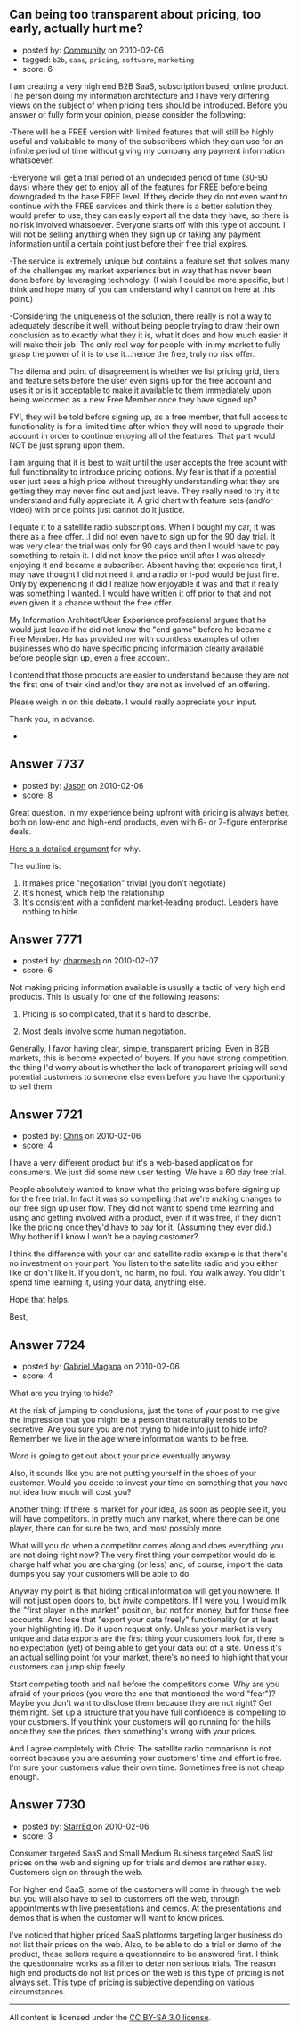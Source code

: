 ## Can being too transparent about pricing, too early, actually hurt me?

- posted by: [Community](https://stackexchange.com/users/-1/-1-community) on 2010-02-06
- tagged: `b2b`, `saas`, `pricing`, `software`, `marketing`
- score: 6

I am creating a very high end B2B SaaS, subscription based, online product.  The person doing my information architecture and I have very differing views on the subject of when pricing tiers should be introduced.  Before you answer or fully form your opinion, please consider the following:

-There will be a FREE version with limited features that will still be highly useful and valubable to many of the subscribers which they can use for an infinite period of time without giving my company any payment information whatsoever.

-Everyone will get a trial period of an undecided period of time (30-90 days) where they get to enjoy all of the features for FREE before being downgraded to the base FREE level.  If they decide they do not even want to continue with the FREE services and think there is a better solution they would prefer to use, they can easily export all the data they have, so there is no risk involved whatsoever.  Everyone starts off with this type of account.  I will not be selling anything when they sign up or taking any payment information until a certain point just before their free trial expires.

-The service is extremely unique but contains a feature set that solves many of the challenges my market experiencs but in way that has never been done before by leveraging technology.  (I wish I could be more specific, but I think and hope many of you can understand why I cannot on here at this point.) 

-Considering the uniqueness of the solution, there really is not a way to adequately describe it well, without being people trying to draw their own conclusion as to exactly what they it is, what it does and how much easier it will make their job.  The only real way for people with-in my market to fully grasp the power of it is to use it...hence the free, truly no risk offer.

The dilema and point of disagreement is whether we list pricing grid, tiers and feature sets before the user even signs up for the free account and uses it or is it acceptable to make it available to them immediately upon being welcomed as a new Free Member once they have signed up?  

FYI, they will be told before signing up, as a free member, that full access to functionality is for a limited time after which they will need to upgrade their account in order to continue enjoying all of the features.  That part would NOT be just sprung upon them.

I am arguing that it is best to wait until the user accepts the free acount with full functionality to introduce pricing options.  My fear is that if a potential user just sees a high price without throughly understanding what they are getting they may never find out and just leave.  They really need to try it to understand and fully appreciate it.  A grid chart with feature sets (and/or video) with price points just cannot do it justice.

I equate it to a satellite radio subscriptions.  When I bought my car, it was there as a free offer...I did not even have to sign up for the 90 day trial.   It was very clear the trial was only for 90 days and then I would have to pay something to retain it.  I did not know the price until after I was already enjoying it and became a subscriber.  Absent having that experience first, I may have thought I did not need it and a radio or i-pod would be just fine.  Only by experiencing it did I realize how enjoyable it was and that it really was something I wanted.  I would have written it off prior to that and not even given it a chance without the free offer.

My Information Architect/User Experience professional argues that he would just leave if he did not know the "end game" before he became a Free Member.  He has provided me with countless examples of other businesses who do have specific pricing information clearly available before people sign up, even a free account.  

I contend that those products are easier to understand because they are not the first one of their kind and/or they are not as involved of an offering.

Please weigh in on this debate.  I would really appreciate your input.

Thank you, in advance.



-


## Answer 7737

- posted by: [Jason](https://stackexchange.com/users/-1/2-jason) on 2010-02-06
- score: 8

<p>Great question.  In my experience being upfront with pricing is always better, both on low-end and high-end products, even with 6- or 7-figure enterprise deals.</p>

<p><a href="http://blog.asmartbear.com/discount-gambit.html">Here's a detailed argument</a> for why.</p>

<p>The outline is:</p>

<ol>
<li>It makes price "negotiation" trivial (you don't negotiate)</li>
<li>It's honest, which help the relationship</li>
<li>It's consistent with a confident market-leading product.  Leaders have nothing to hide.</li>
</ol>



## Answer 7771

- posted by: [dharmesh](https://stackexchange.com/users/-1/4-dharmesh) on 2010-02-07
- score: 6

Not making pricing information available is usually a tactic of very high end products.  This is usually for one of the following reasons:

1) Pricing is so complicated, that it's hard to describe.

2) Most deals involve some human negotiation.

Generally, I favor having clear, simple, transparent pricing. Even in B2B markets, this is become expected of buyers.  If you have strong competition, the thing I'd worry about is whether the lack of transparent pricing will send potential customers to someone else even before you have the opportunity to sell them.


## Answer 7721

- posted by: [Chris](https://stackexchange.com/users/-1/412-chris) on 2010-02-06
- score: 4

I have a very different product but it's a web-based application for consumers. We just did some new user testing. We have a 60 day free trial.

People absolutely wanted to know what the pricing was before signing up for the free trial. In fact it was so compelling that we're making changes to our free sign up user flow. They did not want to spend time learning and using and getting involved with a product, even if it was free, if they didn't like the pricing once they'd have to pay for it. (Assuming they ever did.) Why bother if I know I won't be a paying customer?

I think the difference with your car and satellite radio example is that there's no investment on your part. You listen to the satellite radio and you either like or don't like it. If you don't, no harm, no foul. You walk away. You didn't spend time learning it, using your data, anything else.

Hope that helps.

Best,


## Answer 7724

- posted by: [Gabriel Magana](https://stackexchange.com/users/-1/1158-gabriel-magana) on 2010-02-06
- score: 4

What are you trying to hide?

At the risk of jumping to conclusions, just the tone of your post to me give the impression that you might be a person that naturally tends to be secretive.  Are you sure you are not trying to hide info just to hide info?  Remember we live in the age where information wants to be free.

Word is going to get out about your price eventually anyway.

Also, it sounds like you are not putting yourself in the shoes of your customer.  Would you decide to invest your time on something that you have not idea how much will cost you?

Another thing:  If there is market for your idea, as soon as people see it, you will have competitors.  In pretty much any market, where there can be one player, there can for sure be two, and most possibly more.

What will you do when a competitor comes along and does everything you are not doing right now?  The very first thing your competitor would do is charge half what you are charging (or less) and, of course, import the data dumps you say your customers will be able to do.

Anyway my point is that hiding critical information will get you nowhere.  It will not just open doors to, but *invite* competitors.  If I were you, I would milk the "first player in the market" position, but not for money, but for those free accounts.  And lose that "export your data freely" functionality (or at least your highlighting it).  Do it upon request only.  Unless your market is very unique and data exports are the first thing your customers look for, there is no expectation (yet) of being able to get your data out of a site.  Unless it's an actual selling point for your market, there's no need to highlight that your customers can jump ship freely.

Start competing tooth and nail before the competitors come.  Why are you afraid of your prices (you were the one that mentioned the word "fear")?  Maybe you don't want to disclose them because they are not right?  Get them right.  Set up a structure that you have full confidence is compelling to your customers.  If you think your customers will go running for the hills once they see the prices, then something's wrong with your prices.

And I agree completely with Chris: The satellite radio comparison is not correct because you are assuming your customers' time and effort is free.  I'm sure your customers value their own time.  Sometimes free is not cheap enough.


## Answer 7730

- posted by: [StarrEd ](https://stackexchange.com/users/-1/1729-starred) on 2010-02-06
- score: 3

Consumer targeted SaaS and Small Medium Business targeted SaaS list prices on the web and signing up for trials and demos are rather easy. Customers sign on through the web.

For higher end SaaS, some of the customers will come in through the web but you will also have to sell to customers off the web, through appointments with live presentations and demos.  At the presentations and demos that is when the customer will want to know prices.

I've noticed that higher priced SaaS platforms targeting larger business do not list their prices on the web. Also, to be able to do a trial or demo of the product, these sellers require a questionnaire to be answered first.  I think the questionnaire works as a filter to deter non serious trials. The reason high end products do not list prices on the web is this type of pricing is not always set.  This type of pricing is subjective depending on various circumstances.   









---

All content is licensed under the [CC BY-SA 3.0 license](https://creativecommons.org/licenses/by-sa/3.0/).
